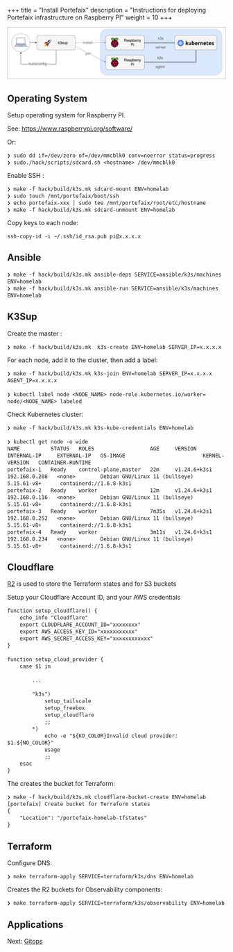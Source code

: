 +++
title = "Install Portefaix"
description = "Instructions for deploying Portefaix infrastructure on Raspberry PI"
weight = 10
+++

<img src="/docs/images/portefaix_homelab_infra.png"
 alt="Portefaix infrastructure"
 class="mt-3 mb-3 border border-info rounded">

<a id="os"/></a>

## Operating System

Setup operating system for Raspberry PI.

See: https://www.raspberrypi.org/software/

Or:

```shell
❯ sudo dd if=/dev/zero of=/dev/mmcblk0 conv=noerror status=progress
❯ sudo./hack/scripts/sdcard.sh <hostname> /dev/mmcblk0
```

Enable SSH :

```shell
❯ make -f hack/build/k3s.mk sdcard-mount ENV=homelab
❯ sudo touch /mnt/portefaix/boot/ssh
❯ echo portefaix-xxx | sudo tee /mnt/portefaix/root/etc/hostname
❯ make -f hack/build/k3s.mk sdcard-unmount ENV=homelab
```

Copy keys to each node:

```shell
ssh-copy-id -i ~/.ssh/id_rsa.pub pi@x.x.x.x
```

## Ansible

```shell
❯ make -f hack/build/k3s.mk ansible-deps SERVICE=ansible/k3s/machines ENV=homelab
❯ make -f hack/build/k3s.mk ansible-run SERVICE=ansible/k3s/machines ENV=homelab
```

## K3Sup

Create the master :

```shell
❯ make -f hack/build/k3s.mk  k3s-create ENV=homelab SERVER_IP=x.x.x.x 
```

For each node, add it to the cluster, then add a label:

```shell
❯ make -f hack/build/k3s.mk k3s-join ENV=homelab SERVER_IP=x.x.x.x AGENT_IP=x.x.x.x

❯ kubectl label node <NODE_NAME> node-role.kubernetes.io/worker=
node/<NODE_NAME> labeled
```

Check Kubernetes cluster:

```shell
❯ make -f hack/build/k3s.mk k3s-kube-credentials ENV=homelab

❯ kubectl get node -o wide
NAME          STATUS   ROLES                  AGE     VERSION        INTERNAL-IP     EXTERNAL-IP   OS-IMAGE                         KERNEL-VERSION   CONTAINER-RUNTIME
portefaix-1   Ready    control-plane,master   22m     v1.24.6+k3s1   192.168.0.208   <none>        Debian GNU/Linux 11 (bullseye)   5.15.61-v8+      containerd://1.6.8-k3s1
portefaix-2   Ready    worker                 12m     v1.24.6+k3s1   192.168.0.116   <none>        Debian GNU/Linux 11 (bullseye)   5.15.61-v8+      containerd://1.6.8-k3s1
portefaix-3   Ready    worker                 7m35s   v1.24.6+k3s1   192.168.0.252   <none>        Debian GNU/Linux 11 (bullseye)   5.15.61-v8+      containerd://1.6.8-k3s1
portefaix-4   Ready    worker                 3m11s   v1.24.6+k3s1   192.168.0.234   <none>        Debian GNU/Linux 11 (bullseye)   5.15.61-v8+      containerd://1.6.8-k3s1
```

## Cloudflare

[R2](https://www.cloudflare.com/products/r2/) is used to store the Terraform states and for S3 buckets

Setup your Cloudflare Account ID, and your AWS credentials

```shell
function setup_cloudflare() {
    echo_info "Cloudflare"
    export CLOUDFLARE_ACCOUNT_ID="xxxxxxxx"
    export AWS_ACCESS_KEY_ID="xxxxxxxxxxx"
    export AWS_SECRET_ACCESS_KEY="xxxxxxxxxxxx"
}

function setup_cloud_provider {
    case $1 in
    
        ...

        "k3s")
            setup_tailscale
            setup_freebox
            setup_cloudflare
            ;;
        *)
            echo -e "${KO_COLOR}Invalid cloud provider: $1.${NO_COLOR}"
            usage
            ;;
    esac
}
```

The creates the bucket for Terraform:

```shell
❯ make -f hack/build/k3s.mk cloudflare-bucket-create ENV=homelab
[portefaix] Create bucket for Terraform states
{
    "Location": "/portefaix-homelab-tfstates"
}
```

## Terraform

Configure DNS:

```shell
❯ make terraform-apply SERVICE=terraform/k3s/dns ENV=homelab
```

Creates the R2 buckets for Observability components:

```shell
❯ make terraform-apply SERVICE=terraform/k3s/observability ENV=homelab
```

## Applications

Next: [Gitops](/docs/gitops)